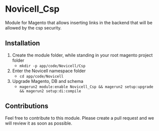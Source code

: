 # Novicell_Csp
Module for Magento that allows inserting links in the backend that will be allowed by the csp security.

## Installation ##

1. Create the module folder, while standing in your root magento project folder
    *  `mkdir -p app/code/Novicell/Csp`
2. Enter the Novicell namespace folder
    *  `cd app/code/Novicell`
3. Upgrade Magento, DB and schema
    *  `magerun2 module:enable Novicell_Csp && magerun2 setup:upgrade && magerun2 setup:di:compile`

## Contributions ##

Feel free to contribute to this module. Please create a pull request and we will review it as soon as possible.

